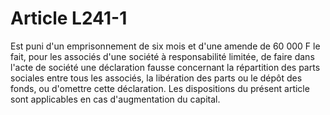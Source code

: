 # Article L241-1

Est puni d'un emprisonnement de six mois et d'une amende de 60 000 F le fait, pour les associés d'une société à responsabilité limitée, de faire dans l'acte de société une déclaration fausse concernant la répartition des parts sociales entre tous les associés, la libération des parts ou le dépôt des fonds, ou d'omettre cette déclaration.   Les dispositions du présent article sont applicables en cas d'augmentation du capital.